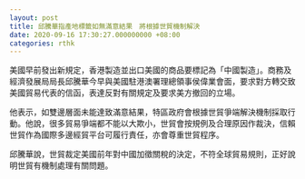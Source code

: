 ```yaml
---
layout: post
title: 邱騰華指產地標籤如無滿意結果　將根據世貿機制解決
date: 2020-09-16 17:30:27.000000000 +08:00
categories: rthk
---
```


美國早前發出新規定，香港製造並出口美國的商品要標記為「中國製造」。商務及經濟發展局局長邱騰華今早與美國駐港澳署理總領事侯偉業會面，要求對方轉交致美國貿易代表的信函，表達反對有關規定及要求美方撤回的立場。

他表示，如雙邊層面未能達致滿意結果，特區政府會根據世貿爭端解決機制採取行動。他說，很多貿易爭端都不能以大欺小，世貿會按規例及合理原因作裁決，信賴世貿作為國際多邊經貿平台可履行責任，亦會尊重世貿程序。

邱騰華說，世貿裁定美國前年對中國加徵關稅的決定，不符全球貿易規則，正好說明世貿有機制處理有關問題。
